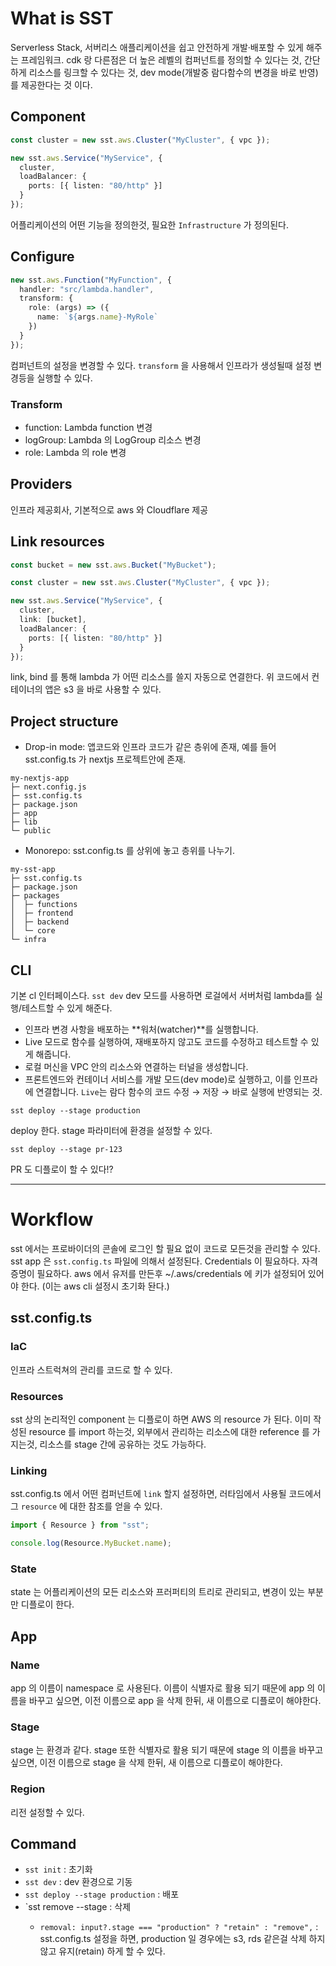 # What is SST
Serverless Stack, 서버리스 애플리케이션을 쉽고 안전하게 개발·배포할 수 있게 해주는 프레임워크.
cdk 랑 다른점은 더 높은 레벨의 컴퍼넌트를 정의할 수 있다는 것, 간단하게 리소스를 링크할 수 있다는 것, dev mode(개발중 람다함수의 변경을 바로 반영) 를 제공한다는 것 이다. 

## Component
```ts
const cluster = new sst.aws.Cluster("MyCluster", { vpc });

new sst.aws.Service("MyService", {
  cluster,
  loadBalancer: {
    ports: [{ listen: "80/http" }]
  }
});
```
어플리케이션의 어떤 기능을 정의한것, 필요한 `Infrastructure` 가 정의된다. 

## Configure
```ts
new sst.aws.Function("MyFunction", {
  handler: "src/lambda.handler",
  transform: {
    role: (args) => ({
      name: `${args.name}-MyRole`
    })
  }
});
```
컴퍼넌트의 설정을 변경할 수 있다. `transform` 을 사용해서 인프라가 생성될때 설정 변경등을 실행할 수 있다. 
### Transform
- function: Lambda function 변경
- logGroup: Lambda 의 LogGroup 리소스 변경
- role: Lambda 의 role 변경

## Providers
인프라 제공회사, 기본적으로 aws 와 Cloudflare 제공

## Link resources
```ts
const bucket = new sst.aws.Bucket("MyBucket");

const cluster = new sst.aws.Cluster("MyCluster", { vpc });

new sst.aws.Service("MyService", {
  cluster,
  link: [bucket],
  loadBalancer: {
    ports: [{ listen: "80/http" }]
  }
});
```
link, bind 를 통해 lambda 가 어떤 리소스를 쓸지 자동으로 연결한다.
위 코드에서 컨테이너의 앱은 s3 을 바로 사용할 수 있다. 
## Project structure
- Drop-in mode: 앱코드와 인프라 코드가 같은 층위에 존재, 예를 들어 sst.config.ts 가 nextjs 프로젝트안에 존재.
```
my-nextjs-app
├─ next.config.js
├─ sst.config.ts
├─ package.json
├─ app
├─ lib
└─ public
```
- Monorepo: sst.config.ts 를 상위에 놓고 층위를 나누기.
```
my-sst-app
├─ sst.config.ts
├─ package.json
├─ packages
│  ├─ functions
│  ├─ frontend
│  ├─ backend
│  └─ core
└─ infra
```

## CLI
기본 cl 인터페이스다. 
``
sst dev
``
dev 모드를 사용하면 로걸에서 서버처럼 lambda를 실행/테스트할 수 있게 해준다.
- 인프라 변경 사항을 배포하는 **워처(watcher)**를 실행합니다.
- Live 모드로 함수를 실행하여, 재배포하지 않고도 코드를 수정하고 테스트할 수 있게 해줍니다.
- 로컬 머신을 VPC 안의 리소스와 연결하는 터널을 생성합니다.
- 프론트엔드와 컨테이너 서비스를 개발 모드(dev mode)로 실행하고, 이를 인프라에 연결합니다.
`Live`는 람다 함수의 코드 수정 → 저장 → 바로 실행에 반영되는 것.
```
sst deploy --stage production
```
deploy 한다. stage 파라미터에 환경을 설정할 수 있다.
```
sst deploy --stage pr-123
```
PR 도 디플로이 할 수 있다!?

------------------------
# Workflow
sst 에서는 프로바이더의 콘솔에 로그인 할 필요 없이 코드로 모든것을 관리할 수 있다.
sst app 은 `sst.config.ts` 파일에 의해서 설정된다.
Credentials 이 필요하다. 자격증명이 필요하다. aws 에서 유저를 만든후 ~/.aws/credentials 에 키가 설정되어 있어야 한다. (이는 aws cli 설정시 초기화 돤다.)

## sst.config.ts
### IaC
인프라 스트럭쳐의 관리를 코드로 할 수 있다. 

### Resources
sst 상의 논리적인 component 는 디플로이 하면 AWS 의 resource 가 된다.
이미 작성된 resource 를 import 하는것, 외부에서 관리하는 리소스에 대한 reference 를 가지는것, 리소스를 stage 간에 공유하는 것도 가능하다.

### Linking
sst.config.ts 에서 어떤 컴퍼넌트에 `link` 할지 설정하면, 러타임에서 사용될 코드에서 그 `resource` 에 대한 참조를 얻을 수 있다. 
```ts
import { Resource } from "sst";

console.log(Resource.MyBucket.name);
```
### State
state 는 어플리케이션의 모든 리소스와 프러퍼티의 트리로 관리되고, 변경이 있는 부분만 디플로이 한다.


## App
### Name
app 의 이름이 namespace 로 사용된다.
이름이 식별자로 활용 되기 때문에 app 의 이름을 바꾸고 싶으면, 이전 이름으로 app 을 삭제 한뒤, 새 이름으로 디플로이 해야한다. 
### Stage
stage 는 환경과 같다.
stage 또한 식별자로 활용 되기 때문에 stage 의 이름을 바꾸고 싶으면, 이전 이름으로 stage 을 삭제 한뒤, 새 이름으로 디플로이 해야한다.

### Region
리전 설정할 수 있다.

## Command
- `sst init` : 초기화
- `sst dev` : dev 환경으로 기동
- `sst deploy --stage production` : 배포
- `sst remove --stage <name> : 삭제
    - `removal: input?.stage === "production" ? "retain" : "remove",` : sst.config.ts 설정을 하면, production 일 경우에는 s3, rds 같은걸 삭제 하지 않고 유지(retain) 하게 할 수 있다.
